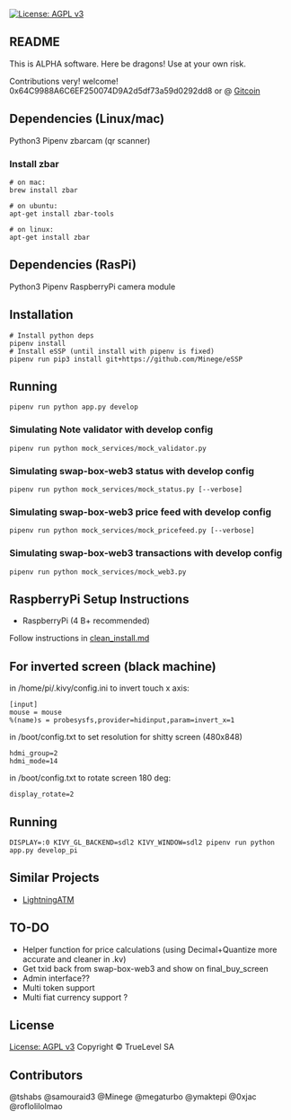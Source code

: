 [![License: AGPL v3](https://img.shields.io/badge/License-AGPL%20v3-blue.svg)](https://www.gnu.org/licenses/agpl-3.0)

README
------

This is ALPHA software.  Here be dragons!  Use at your own risk.

Contributions very! welcome!  0x64C9988A6C6EF250074D9A2d5df73a59d0292dd8
or @ [Gitcoin](https://gitcoin.co/grants/403/swap-box)

Dependencies (Linux/mac)
------------

Python3
Pipenv
zbarcam (qr scanner)

### Install zbar
```
# on mac:
brew install zbar

# on ubuntu:
apt-get install zbar-tools

# on linux:
apt-get install zbar
```

Dependencies (RasPi)
------------

Python3
Pipenv
RaspberryPi camera module

Installation
------------
```
# Install python deps
pipenv install
# Install eSSP (until install with pipenv is fixed)
pipenv run pip3 install git+https://github.com/Minege/eSSP
```

Running
-------
```
pipenv run python app.py develop
```

### Simulating Note validator with develop config
```
pipenv run python mock_services/mock_validator.py
```

### Simulating swap-box-web3 status with develop config
```
pipenv run python mock_services/mock_status.py [--verbose]
```

### Simulating swap-box-web3 price feed with develop config
```
pipenv run python mock_services/mock_pricefeed.py [--verbose]
```

### Simulating swap-box-web3 transactions with develop config
```
pipenv run python mock_services/mock_web3.py
```

RaspberryPi Setup Instructions
------------------------------

*   RaspberryPi (4 B+ recommended)

Follow instructions in [clean_install.md](./clean_install.md)

For inverted screen (black machine)
-------------------

in /home/pi/.kivy/config.ini to invert touch x axis:

    [input]
    mouse = mouse
    %(name)s = probesysfs,provider=hidinput,param=invert_x=1

in /boot/config.txt to set resolution for shitty screen (480x848)

    hdmi_group=2
    hdmi_mode=14

in /boot/config.txt to rotate screen 180 deg:

    display_rotate=2

Running
-------
```
DISPLAY=:0 KIVY_GL_BACKEND=sdl2 KIVY_WINDOW=sdl2 pipenv run python app.py develop_pi
```

Similar Projects
----------------

- [LightningATM](https://github.com/21isenough/LightningATM)

TO-DO
-----
- Helper function for price calculations (using Decimal+Quantize more accurate and cleaner in .kv)
- Get txid back from swap-box-web3 and show on final_buy_screen
- Admin interface??
- Multi token support
- Multi fiat currency support ?

License
-------

[License: AGPL v3](/LICENSE.md)
Copyright &copy; TrueLevel SA


Contributors
------------

@tshabs
@samouraid3
@Minege
@megaturbo
@ymaktepi
@0xjac
@roflolilolmao